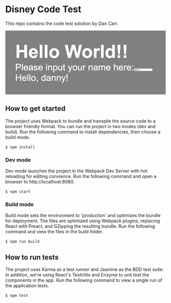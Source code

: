 # Disney Code Test

This repo contains the code test solution by Dan Carr.

![Screenshot](/img/disney-code-solution.jpg)

## How to get started

The project uses Webpack to bundle and transpile the source code to a browser friendly format. You can run the project in two modes (dev and build). Run the following command to install dependencies, then choose a build mode.

```
$ npm install
```

### Dev mode

Dev mode launches the project in the Webpack Dev Server with hot reloading for editing convience. Run the following command and open a browser to http://localhost:8080.

```
$ npm start
```

### Build mode

Build mode sets the environment to 'production' and optimizes the bundle for deployment. The files are optimized using Webpack plugins, replacing React with Preact, and GZipping the resulting bundle. Run the following command and view the files in the build folder.

```
$ npm run build
```

## How to run tests

The project uses Karma as a test runner and Jasmine as the BDD test suite. In addition, we're using React's TestUtils and Enzyme to unit test the components in the app. Run the following command to view a single run of the application tests.

```
$ npm test
```

